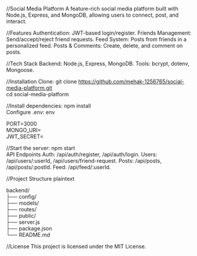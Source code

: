 
//Social Media Platform
A feature-rich social media platform built with Node.js, Express, and MongoDB, allowing users to connect, post, and interact.

//Features
Authentication: JWT-based login/register.
Friends Management: Send/accept/reject friend requests.
Feed System: Posts from friends in a personalized feed.
Posts & Comments: Create, delete, and comment on posts.

//Tech Stack
Backend: Node.js, Express, MongoDB.
Tools: bcrypt, dotenv, Mongoose.

//Installation
Clone:
git clone https://github.com/mehak-1256765/social-media-platform.git  
cd social-media-platform 

//Install dependencies:
npm install  
Configure .env:
env

PORT=3000  
MONGO_URI=<your-mongo-uri>  
JWT_SECRET=<your-jwt-secret>  

//Start the server:
npm start  
API Endpoints
Auth: /api/auth/register, /api/auth/login.
Users: /api/users/:userId, /api/users/friend-request.
Posts: /api/posts, /api/posts/:postId.
Feed: /api/feed/:userId.

//Project Structure
plaintext

backend/  
├── config/  
├── models/  
├── routes/  
├── public/  
├── server.js  
├── package.json  
└── README.md  

//License
This project is licensed under the MIT License.
